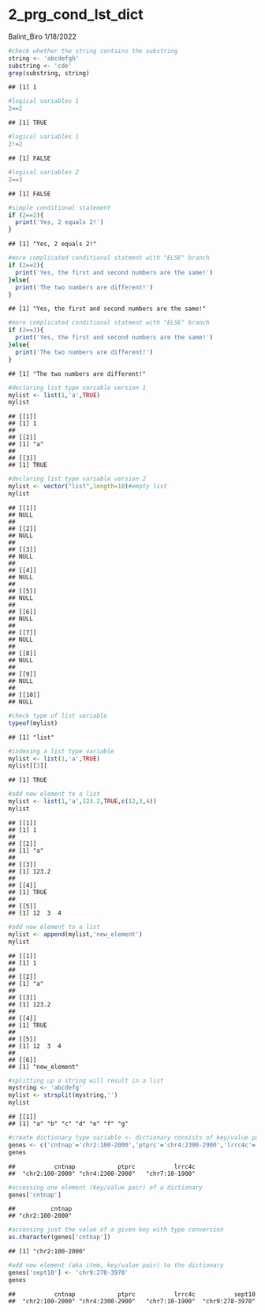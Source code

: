 2_prg_cond_lst_dict
================
Balint_Biro
1/18/2022

``` r
#check whether the string contains the substring
string <- 'abcdefgh'
substring <- 'cde'
grep(substring, string)
```

    ## [1] 1

``` r
#logical variables 1
2==2
```

    ## [1] TRUE

``` r
#logical variables 1
2!=2
```

    ## [1] FALSE

``` r
#logical variables 2
2==3
```

    ## [1] FALSE

``` r
#simple conditional statement
if (2==2){
  print('Yes, 2 equals 2!')
}
```

    ## [1] "Yes, 2 equals 2!"

``` r
#more complicated conditional statment with "ELSE" branch
if (2==2){
  print('Yes, the first and second numbers are the same!')
}else{
  print('The two numbers are different!')
}
```

    ## [1] "Yes, the first and second numbers are the same!"

``` r
#more complicated conditional statment with "ELSE" branch
if (2==3){
  print('Yes, the first and second numbers are the same!')
}else{
  print('The two numbers are different!')
}
```

    ## [1] "The two numbers are different!"

``` r
#declaring list type variable version 1
mylist <- list(1,'a',TRUE)
mylist
```

    ## [[1]]
    ## [1] 1
    ## 
    ## [[2]]
    ## [1] "a"
    ## 
    ## [[3]]
    ## [1] TRUE

``` r
#declaring list type variable version 2
mylist <- vector("list",length=10)#empty list
mylist
```

    ## [[1]]
    ## NULL
    ## 
    ## [[2]]
    ## NULL
    ## 
    ## [[3]]
    ## NULL
    ## 
    ## [[4]]
    ## NULL
    ## 
    ## [[5]]
    ## NULL
    ## 
    ## [[6]]
    ## NULL
    ## 
    ## [[7]]
    ## NULL
    ## 
    ## [[8]]
    ## NULL
    ## 
    ## [[9]]
    ## NULL
    ## 
    ## [[10]]
    ## NULL

``` r
#check type of list variable
typeof(mylist)
```

    ## [1] "list"

``` r
#indexing a list type variable
mylist <- list(1,'a',TRUE)
mylist[[3]]
```

    ## [1] TRUE

``` r
#add new element to a list
mylist <- list(1,'a',123.2,TRUE,c(12,3,4))
mylist
```

    ## [[1]]
    ## [1] 1
    ## 
    ## [[2]]
    ## [1] "a"
    ## 
    ## [[3]]
    ## [1] 123.2
    ## 
    ## [[4]]
    ## [1] TRUE
    ## 
    ## [[5]]
    ## [1] 12  3  4

``` r
#add new element to a list
mylist <- append(mylist,'new_element')
mylist
```

    ## [[1]]
    ## [1] 1
    ## 
    ## [[2]]
    ## [1] "a"
    ## 
    ## [[3]]
    ## [1] 123.2
    ## 
    ## [[4]]
    ## [1] TRUE
    ## 
    ## [[5]]
    ## [1] 12  3  4
    ## 
    ## [[6]]
    ## [1] "new_element"

``` r
#splitting up a string will result in a list
mystring <- 'abcdefg'
mylist <- strsplit(mystring,'')
mylist
```

    ## [[1]]
    ## [1] "a" "b" "c" "d" "e" "f" "g"

``` r
#create dictionary type variable <- dictionary consists of key/value pairs
genes <- c('cntnap'='chr2:100-2000','ptprc'='chr4:2300-2900','lrrc4c'='chr7:10-1900')
genes
```

    ##           cntnap            ptprc           lrrc4c 
    ##  "chr2:100-2000" "chr4:2300-2900"   "chr7:10-1900"

``` r
#accessing one element (key/value pair) of a dictionary
genes['cntnap']
```

    ##          cntnap 
    ## "chr2:100-2000"

``` r
#accessing just the value of a given key with type conversion
as.character(genes['cntnap'])
```

    ## [1] "chr2:100-2000"

``` r
#add new element (aka item, key/value pair) to the dictionary
genes['sept10'] <- 'chr9:278-3970'
genes
```

    ##           cntnap            ptprc           lrrc4c           sept10 
    ##  "chr2:100-2000" "chr4:2300-2900"   "chr7:10-1900"  "chr9:278-3970"
